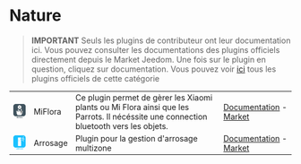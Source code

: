 
# Nature


>**IMPORTANT**
>Seuls les plugins de contributeur ont leur documentation ici. Vous pouvez consulter les documentations des plugins officiels directement depuis le Market Jeedom. Une fois sur le plugin en question, cliquez sur documentation.
>Vous pouvez voir [ici](https://market.jeedom.com/index.php?v=d&p=market&type=plugin&categorie=nature) tous les plugins officiels de cette catégorie


| | | | |
|--- | --- | --- | ---|
|<img src="MiFlora/MiFlora_icon.png" class="pluginLogo" width="100" />|MiFlora|Ce plugin permet de gèrer les Xiaomi plants ou Mi Flora ainsi que les Parrots. Il nécéssite une connection bluetooth vers les objets.|[Documentation](https://NextDom.github.io/plugin-MiFlora/fr_FR) - [Market](https://market.jeedom.com/index.php?v=d&p=market_display&id=2686)|
|<img src="arrosage/arrosage_icon.png" class="pluginLogo" width="100" />|Arrosage|Plugin pour la gestion d'arrosage multizone|[Documentation](https://jeedom.github.io/) - [Market](https://market.jeedom.com/index.php?v=d&p=market_display&id=2353)|
